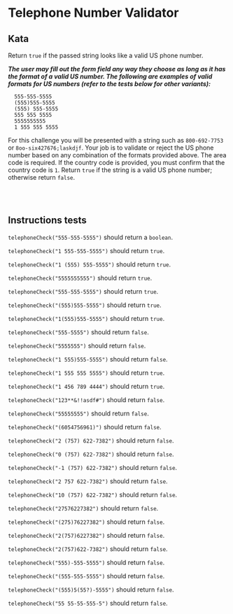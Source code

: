 # Telephone Number Validator

## Kata

Return `true` if the passed string looks like a valid US phone number.

***The user may fill out the form field any way they choose as long as it has the format of a valid US number. The following are examples of valid formats for US numbers (refer to the tests below for other variants):***

```
  555-555-5555
  (555)555-5555
  (555) 555-5555
  555 555 5555
  5555555555
  1 555 555 5555
```

For this challenge you will be presented with a string such as `800-692-7753` or `8oo-six427676;laskdjf`. Your job is to validate or reject the US phone number based on any combination of the formats provided above. The area code is required. If the country code is provided, you must confirm that the country code is `1`. Return `true` if the string is a valid US phone number; otherwise return `false`.

<br>
<br>


## Instructions tests

`telephoneCheck("555-555-5555")` should return a `boolean`.

`telephoneCheck("1 555-555-5555")` should return `true`.

`telephoneCheck("1 (555) 555-5555")` should return `true`.

`telephoneCheck("5555555555")` should return `true`.

`telephoneCheck("555-555-5555")` should return `true`.

`telephoneCheck("(555)555-5555")` should return `true`.

`telephoneCheck("1(555)555-5555")` should return `true`.

`telephoneCheck("555-5555")` should return `false`.

`telephoneCheck("5555555")` should return `false`.

`telephoneCheck("1 555)555-5555")` should return `false`.

`telephoneCheck("1 555 555 5555")` should return `true`.

`telephoneCheck("1 456 789 4444")` should return `true`.

`telephoneCheck("123**&!!asdf#")` should return `false`.

`telephoneCheck("55555555")` should return `false`.

`telephoneCheck("(6054756961)")` should return `false`.

`telephoneCheck("2 (757) 622-7382")` should return `false`.

`telephoneCheck("0 (757) 622-7382")` should return `false`.

`telephoneCheck("-1 (757) 622-7382")` should return `false`.

`telephoneCheck("2 757 622-7382")` should return `false`.

`telephoneCheck("10 (757) 622-7382")` should return `false`.

`telephoneCheck("27576227382")` should return `false`.

`telephoneCheck("(275)76227382")` should return `false`.

`telephoneCheck("2(757)6227382")` should return `false`.

`telephoneCheck("2(757)622-7382")` should return `false`.

`telephoneCheck("555)-555-5555")` should return `false`.

`telephoneCheck("(555-555-5555")` should return `false`.

`telephoneCheck("(555)5(55?)-5555")` should return `false`.

`telephoneCheck("55 55-55-555-5")` should return `false`.